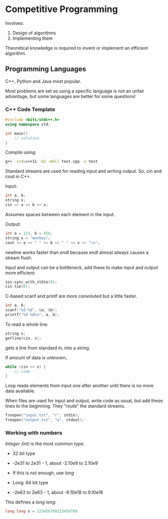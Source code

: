 # Competitive Programming

Involves:
1. Design of algorithms
2. Implementing them

Theoretical knowledge is required to invent or implement an efficient algorithm.

## Programming Languages

C++, Python and Java most popular.

Most problems are set so using a specific language is not an unfair advantage, but some languages are better for some questions!

### C++ Code Template
```c++
#include <bits/stdc++.h>
using namespace std;

int main()
    // solution
}
```

Compile using:

```bash
g++ -std=c++11 -O2 -Wall test.cpp -o test
```

Standard streams are used for reading input and writing output.
So, cin and cout in C++.

Input:
```c++
int a, b;
string x;
cin >> a >> b >> x;
```
Assumes spaces between each element in the input.

Output:

```c++
int a = 123, b = 456;
string x = "monkey";
cout << a << " " << b << " " << x << "\n";
```

newline works faster than endl because endl almost always causes a stream flush.

Input and output can be a bottleneck, add these to make input and output more efficient:

```c++
ios:sync_with_stdio(0);
cin.tie(0);
```

C-based scanf and printf are more convoluted but a little faster.

```c++
int a, b;
scanf("%d %d", &a, &b);
printf("%d %d\n", a, b);
```

To read a whole line:

```c++
string s;
getline(cin, s);
```
gets a line from standard in, into a string.

If amount of data is unknown,

```c++
while (cin >> x) {
    // code
}
```
Loop reads elements from input one after another until there is no more data available.

When files are used for input and output, write code as usual, but add these lines to the beginning. They "route" the standard streams.

```c++
freopen("input.txt", "r", stdin);
freopen("output.txt", "w", stdout);
```

### Working with numbers

*Integer (int)* is the most common type.

* 32 bit type
* -2e31 to 2e31 - 1, about -2.10e9 to 2.10e9
* If this is not enough, use *long*

* Long: 64 bit type
* -2e63 to 2e63 - 1, about -9.10e18 to 9.10e18

This defines a *long long*:
```c++
long long x = 123456789123456789
